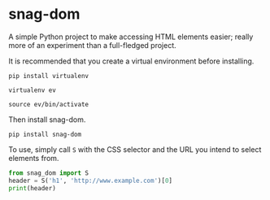 # snag-dom

A simple Python project to make accessing HTML elements easier; really more of an experiment than a full-fledged project.


It is recommended that you create a virtual environment before installing.

`pip install virtualenv`

`virtualenv ev`

`source ev/bin/activate`


Then install snag-dom.

`pip install snag-dom`


To use, simply call `S` with the CSS selector and the URL you intend to select elements from.

```python
from snag_dom import S
header = S('h1', 'http://www.example.com')[0]
print(header)
```

